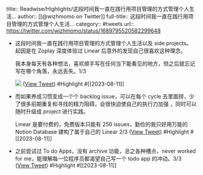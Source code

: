 title:: Readwise/Highlights/这段时间我一直在践行用项目管理的方式管理个人生活...
author:: [[@wizhmomo on Twitter]]
full-title:: 这段时间我一直在践行用项目管理的方式管理个人生活...
category:: #tweets
url:: https://twitter.com/wizhmomo/status/1689795520582299648
- 这段时间我一直在践行用项目管理的方式管理个人生活以及 side projects。起因是在 Zoplay 深度体验过 Linear 后意外的发现自己很喜欢这种理念。
  
  我本身每天有各种想法，喜欢顺手写在任何当下能看见的地方，但之后就忘记写在哪个角落，永远丢失。1/3 
  
  ![](https://pbs.twimg.com/media/F3Nb0rraAAEGUZU.png) ([View Tweet](https://twitter.com/wizhmomo/status/1689795520582299648)) #Highlight #[[2023-08-11]]
- 而如果养成习惯变成一个个 backlog issue，可以在每个 cycle 去里面捞，少了很多前期重复和寻找的精力阻碍，会很快迫使自己的执行力加强 ，同时可以随时升级成 project 进行实践。
  
  Linear 是要付费的，免费版本只能有 250 issues，勤俭的我只好用万能的 Notion Database 建构了属于自己的 Linear 2/3 ([View Tweet](https://twitter.com/wizhmomo/status/1689795521974874113)) #Highlight #[[2023-08-11]]
- 之前尝试过 To do Apps，没有 archive 功能，总之各种槽点，never worked for me，能理解每一位程序员都渴望自己写一个 todo app 的冲动。3/3 ([View Tweet](https://twitter.com/wizhmomo/status/1689795523094691840)) #Highlight #[[2023-08-11]]